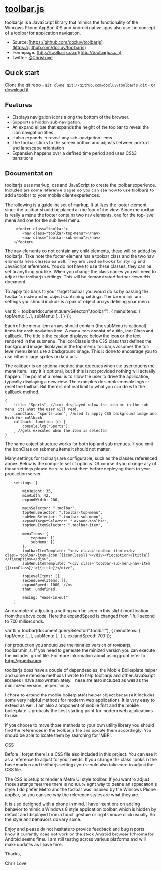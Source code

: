 # [toolbar.js](http://toolbarjs.com/)

toolbar.js is a JavaScript library that mimics the functionality of the Windows Phone AppBar. iOS and Android native apps also use the concept of a toolbar for application navigation. 

* Source: [https://github.com/docluv/toolbarjs](https://github.com/docluv/toolbarjs)
* Homepage: [http://toolbarjs.com](http://toolbarjs.com)
* Twitter: [@ChrisLove](http://twitter.com/ChrisLove)

## Quick start

Clone the git repo - `git clone git://github.com/docluv/toolbarjs.git` -
or [download it](https:////github.com/docluv/toolbarjs/toolbar.min.js)


## Features

* Displays navigation icons along the bottom of the browser.
* Supports a hidden sub-navigation.
* An expand elipse that expands the height of the toolbar to reveal the icon navigation titles
* it also expands to reveal any sub-navigation items.
* The toolbar sticks to the screen bottom and adjusts between portrait and landscape orientation
* Expansion happens over a defined time period and uses CSS3 transitions

 ## Documentation

 toolbarjs uses markup, css and JavaScript to create the toolbar experience. Included are some 
 reference pages so you can see how to use toolbarjs to add a toolbar to your mobile client
 experiences.

 The following is a guideline set of markup. It utilizes the footer element, since the toolbar
 should be placed at the foot of the view. Since the toolbar is really a menu the footer contains
 two nav elements, one for the top-level menu and one for the sub level menu.

         <footer class="toolbar">
            <nav class="toolbar-top-menu"></nav>
            <nav class="toolbar-sub-menu"></nav>
        </footer>

The nav elements do not contain any child elements, these will be added by toolbarjs. Take note
the footer element has a toolbar class and the two nav elements have classes as well. They are
used as hooks for styling and JavaScript references. You do not have to use these classes, they
can be set to anything you like. When you change the class names you will need to adjust the 
toolbarjs settiings. This will be demonstrated further down this document.

To apply toolbarjs to your target toolbar you would do so by passing the toolbar's node and 
an object containing settings. The bare minimum settings you should include is a pair of 
object arrays defining your menu.

 var tb = toolbar(document.querySelector(".toolbar"),
                        {
                            menuItems: {
                                topMenu: [...],
                                subMenu: [...]
                            }
                        });

Each of the menu item arrays should contain (the subMenu is optional) items for 
each naviation item. A menu item consist of a title, iconClass and callback. The
title is the caption displayed below the icon or the text rendered in the submenu.
The iconClass is the CSS class that defines the background image displayed in the top
menu. toolbarjs assumes the top level menu items use a background image. This is done 
to encourage you to use either image sprites or data uris.

The callback is an optional method that executes when the user touchs the menu item. I say
it is optional, but if this is not provided nothing will actually happen. The point of
a menu is to allow the user to drive the application, typically displaying a new view. The
examples do simple console.logs or reset the toolbar. But there is not real limit to what
you can do with the callback method.

    {
        title: "Sports", //text displayed below the icon or in the sub menu, its what the user will read.
        iconClass: "sports-icon", //used to apply CSS background image and hook for callback
        callback: function (e) {
            console.log("Sports");
        } //gets executed when the item is selected
    }

The same object structure works for both top and sub menues. If you omit the iconClass 
on submenu items it should not matter.

Many settings for toolbarjs are configurable, such as the classes referenced above. Below is 
the complete set of options. Of course if you change any of these settings please be sure
to test them before deploying them to your production server.

        settings: {

            minHeight: 35,
            minWidth: 42,
            expandWidth: 200,

            mainSelector: ".toolbar",
            topMenuSelector: ".toolbar-top-menu",
            subMenuSelector: ".toolbar-sub-menu",
            expandTargetSelector: ".expand-toolbar",
            topMenuItemSelector: ".toolbar-item",

            menuItems: {
                topMenu: [],
                subMenu: []
            },
            toolbarItemTemplate: "<div class='toolbar-item'><div class='toolbar-item-icon {{iconClass}}'></div><figcaption>{{title}}</figcaption></div>",
            subMenuItemTemplate: "<div class='toolbar-sub-menu-nav-item {{iconClass}}'>{{title}}</div>",

            topLevelItems: [],
            secondLevelItems: [],
            expandSpeed: 1000, //ms
            that: undefined,

            easing: "ease-in-out"
        }

An example of adjusting a setting can be seen in this slight modification from the above 
code. Here the expandSpeed is changed from 1 full second to 700 miliseconds.

 var tb = toolbar(document.querySelector(".toolbar"),
                        {
                            menuItems: {
                                topMenu: [...],
                                subMenu: [...]
                            },
                            expandSpeed: 700
                        });

For production you should use the minified version of toolbarjs, toolbar.min.js. If you 
need to generate the minized version you can execute the included grunt file. For more information
about using grunt refer to http://gruntjs.com.

toolbarjs does have a couple of dependencies, the Mobile Boilerplate helper and some 
extension methods I wrote to help toolbarjs and other JavaScript libraries I have also 
written lately. These are also included as well as the minimized version, helper.min.js.

I chose to extend the mobile boilerplate's helper object because it includes some very helpful
methods for moderrn web applications. It is very easy to extend as well. I am also a proponent
of mobile first and the mobile boilerplate is probably the best starting point for modern
web applications to use.

If you choose to move those methods to your own utility library you should find the references
in the toolbar.js file and update them accordingly. You should be able to locate them by searching
for 'MBP.'.

CSS

Before I forget there is a CSS file also included in this project. You can use it as a reference
to adjust for your needs. If you change the class hooks in the base markup and toolbarjs settings
you should also take care to adjust the CSS file.

The CSS is setup to render a Metro UI style toolbar. If you want to adjust those settings feel
free there is no 100% right way to define an application's style. I do prefer Metro and the toolbar
was inspired by the Windows Phone appBar, so you can see why the reference styles are what they are.

It is also designed with a phone in mind. I have intentions on adding behavior to mimic a Windows 8
style application toolbar, which is hidden by default and displayed from a touch gesture or right-mouse
click usually. So the style and behaviors do vary some.


Enjoy and please do not hesitate to provide feedback and bug reports. I know it currently does not 
work on the stock Android browser (Chrome for Android seems fine). I am still testing across various
platforms and will make updates as I have time.

Thanks,

Chris Love

